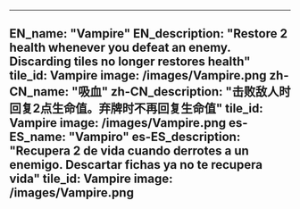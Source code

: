 ---

EN_name: "Vampire"
EN_description: "Restore 2 health whenever you defeat an enemy.  Discarding tiles no longer restores health"
tile_id: Vampire
image: /images/Vampire.png
zh-CN_name: "吸血"
zh-CN_description: "击败敌人时回复2点生命值。弃牌时不再回复生命值"
tile_id: Vampire
image: /images/Vampire.png
es-ES_name: "Vampiro"
es-ES_description: "Recupera 2 de vida cuando derrotes a un enemigo. Descartar fichas ya no te recupera vida"
tile_id: Vampire
image: /images/Vampire.png
---